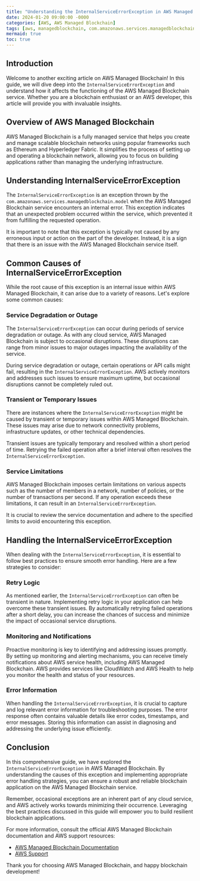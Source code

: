 ```yaml
---
title: "Understanding the InternalServiceErrorException in AWS Managed Blockchain"
date: 2024-01-20 09:00:00 -0000
categories: [AWS, AWS Managed Blockchain]
tags: [aws, managedblockchain, com.amazonaws.services.managedblockchain.model]
mermaid: true
toc: true
---
```



## Introduction

Welcome to another exciting article on AWS Managed Blockchain! In this guide, we will dive deep into the `InternalServiceErrorException` and understand how it affects the functioning of the AWS Managed Blockchain service. Whether you are a blockchain enthusiast or an AWS developer, this article will provide you with invaluable insights.

## Overview of AWS Managed Blockchain

AWS Managed Blockchain is a fully managed service that helps you create and manage scalable blockchain networks using popular frameworks such as Ethereum and Hyperledger Fabric. It simplifies the process of setting up and operating a blockchain network, allowing you to focus on building applications rather than managing the underlying infrastructure.

## Understanding InternalServiceErrorException 

The `InternalServiceErrorException` is an exception thrown by the `com.amazonaws.services.managedblockchain.model` when the AWS Managed Blockchain service encounters an internal error. This exception indicates that an unexpected problem occurred within the service, which prevented it from fulfilling the requested operation.

It is important to note that this exception is typically not caused by any erroneous input or action on the part of the developer. Instead, it is a sign that there is an issue with the AWS Managed Blockchain service itself.

## Common Causes of InternalServiceErrorException 

While the root cause of this exception is an internal issue within AWS Managed Blockchain, it can arise due to a variety of reasons. Let's explore some common causes:

### Service Degradation or Outage

The `InternalServiceErrorException` can occur during periods of service degradation or outage. As with any cloud service, AWS Managed Blockchain is subject to occasional disruptions. These disruptions can range from minor issues to major outages impacting the availability of the service.

During service degradation or outage, certain operations or API calls might fail, resulting in the `InternalServiceErrorException`. AWS actively monitors and addresses such issues to ensure maximum uptime, but occasional disruptions cannot be completely ruled out.

### Transient or Temporary Issues

There are instances where the `InternalServiceErrorException` might be caused by transient or temporary issues within AWS Managed Blockchain. These issues may arise due to network connectivity problems, infrastructure updates, or other technical dependencies.

Transient issues are typically temporary and resolved within a short period of time. Retrying the failed operation after a brief interval often resolves the `InternalServiceErrorException`.

### Service Limitations

AWS Managed Blockchain imposes certain limitations on various aspects such as the number of members in a network, number of policies, or the number of transactions per second. If any operation exceeds these limitations, it can result in an `InternalServiceErrorException`.

It is crucial to review the service documentation and adhere to the specified limits to avoid encountering this exception.

## Handling the InternalServiceErrorException 

When dealing with the `InternalServiceErrorException`, it is essential to follow best practices to ensure smooth error handling. Here are a few strategies to consider:

### Retry Logic

As mentioned earlier, the `InternalServiceErrorException` can often be transient in nature. Implementing retry logic in your application can help overcome these transient issues. By automatically retrying failed operations after a short delay, you can increase the chances of success and minimize the impact of occasional service disruptions.

### Monitoring and Notifications

Proactive monitoring is key to identifying and addressing issues promptly. By setting up monitoring and alerting mechanisms, you can receive timely notifications about AWS service health, including AWS Managed Blockchain. AWS provides services like CloudWatch and AWS Health to help you monitor the health and status of your resources.

### Error Information

When handling the `InternalServiceErrorException`, it is crucial to capture and log relevant error information for troubleshooting purposes. The error response often contains valuable details like error codes, timestamps, and error messages. Storing this information can assist in diagnosing and addressing the underlying issue efficiently.

## Conclusion

In this comprehensive guide, we have explored the `InternalServiceErrorException` in AWS Managed Blockchain. By understanding the causes of this exception and implementing appropriate error handling strategies, you can ensure a robust and reliable blockchain application on the AWS Managed Blockchain service.

Remember, occasional exceptions are an inherent part of any cloud service, and AWS actively works towards minimizing their occurrence. Leveraging the best practices discussed in this guide will empower you to build resilient blockchain applications.

For more information, consult the official AWS Managed Blockchain documentation and AWS support resources:

- [AWS Managed Blockchain Documentation](https://docs.aws.amazon.com/managed-blockchain/latest/APIReference/Welcome.html)
- [AWS Support](https://aws.amazon.com/support/)

Thank you for choosing AWS Managed Blockchain, and happy blockchain development!
